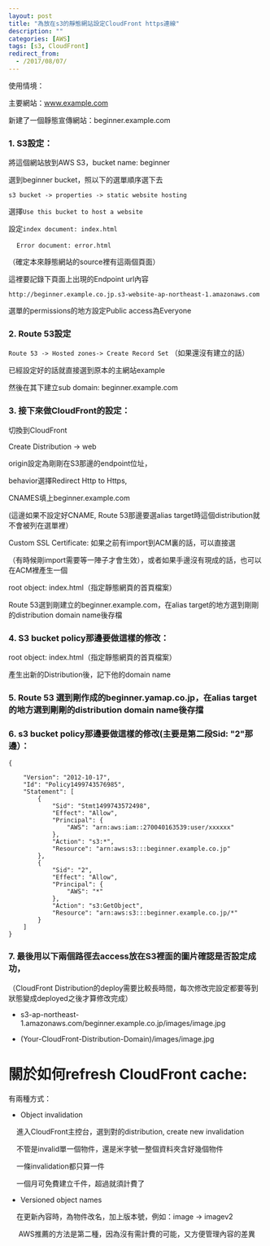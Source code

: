 ```yaml
---
layout: post
title: "為放在s3的靜態網站設定CloudFront https連線"
description: ""
categories: [AWS]
tags: [s3, CloudFront]
redirect_from:
  - /2017/08/07/
---
```


使用情境：

主要網站：www.example.com

新建了一個靜態宣傳網站：beginner.example.com

### 1. S3設定：
將這個網站放到AWS S3，bucket name: beginner

選到beginner bucket，照以下的選單順序選下去

`s3 bucket -> properties -> static website hosting`

選擇`Use this bucket to host a website`

設定`index document: index.html`

    `Error document: error.html`

（確定本來靜態網站的source裡有這兩個頁面）

這裡要記錄下頁面上出現的Endpoint url內容

`http://beginner.example.co.jp.s3-website-ap-northeast-1.amazonaws.com`

選單的permissions的地方設定Public access為Everyone


### 2. Route 53設定

`Route 53 -> Hosted zones-> Create Record Set` （如果還沒有建立的話）

已經設定好的話就直接選到原本的主網站example 

然後在其下建立sub domain: beginner.example.com


### 3. 接下來做CloudFront的設定：

切換到CloudFront

Create Distribution -> web

origin設定為剛剛在S3那邊的endpoint位址，

behavior選擇Redirect Http to Https,

CNAMES填上beginner.example.com

(這邊如果不設定好CNAME, Route 53那邊要選alias target時這個distribution就不會被列在選單裡）

Custom SSL Certificate: 如果之前有import到ACM裏的話，可以直接選

（有時候剛import需要等一陣子才會生效），或者如果手邊沒有現成的話，也可以在ACM裡產生一個

root object: index.html（指定靜態網頁的首頁檔案）

Route 53選到剛建立的beginner.example.com，在alias target的地方選到剛剛的distribution domain name後存檔


### 4. S3 bucket policy那邊要做這樣的修改：

root object: index.html（指定靜態網頁的首頁檔案）

產生出新的Distribution後，記下他的domain name


### 5. Route 53 選到剛作成的beginner.yamap.co.jp，在alias target的地方選到剛剛的distribution domain name後存擋


### 6. s3 bucket policy那邊要做這樣的修改(主要是第二段Sid: "2"那邊）：
~~~~~~~~~
{

    "Version": "2012-10-17",
    "Id": "Policy1499743576985",
    "Statement": [
        {
            "Sid": "Stmt1499743572498",
            "Effect": "Allow",
            "Principal": {
                "AWS": "arn:aws:iam::270040163539:user/xxxxxx"
            },
            "Action": "s3:*",
            "Resource": "arn:aws:s3:::beginner.example.co.jp"
        },
        {
            "Sid": "2",
            "Effect": "Allow",
            "Principal": {
                "AWS": "*"
            },
            "Action": "s3:GetObject",
            "Resource": "arn:aws:s3:::beginner.example.co.jp/*"
        }
    ]
}
~~~~~~~~~~

### 7. 最後用以下兩個路徑去access放在S3裡面的圖片確認是否設定成功，

（CloudFront Distribution的deploy需要比較長時間，每次修改完設定都要等到狀態變成deployed之後才算修改完成）

- s3-ap-northeast-1.amazonaws.com/beginner.example.co.jp/images/image.jpg

- (Your-CloudFront-Distribution-Domain)/images/image.jpg


# 關於如何refresh CloudFront cache:

有兩種方式：

- Object invalidation

    進入CloudFront主控台，選到對的distribution, create new invalidation

    不管是invalid單一個物件，還是米字號一整個資料夾含好幾個物件

    一條invalidation都只算一件

    一個月可免費建立千件，超過就須計費了

- Versioned object names

    在更新內容時，為物件改名，加上版本號，例如：image -> imagev2

     AWS推薦的方法是第二種，因為沒有需計費的可能，又方便管理內容的差異

